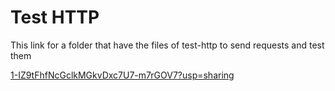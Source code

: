 # Test HTTP

This link for a folder that have the files of test-http to send requests and test them

[1-IZ9tFhfNcGclkMGkvDxc7U7-m7rGOV7?usp=sharing](https://drive.google.com/drive/folders/1-IZ9tFhfNcGclkMGkvDxc7U7-m7rGOV7?usp=sharing)